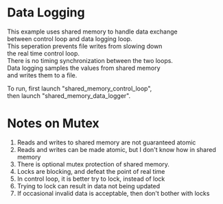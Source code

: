 Data Logging
============

This example uses shared memory to handle data exchange  
between control loop and data logging loop.  
This seperation prevents file writes from slowing down  
the real time control loop.  
There is no timing synchronization between the two loops.  
Data logging samples the values from shared memory  
and writes them to a file.  

To run, first launch "shared_memory_control_loop",  
then launch "shared_memory_data_logger".  

Notes on Mutex
==============

1. Reads and writes to shared memory are not guaranteed atomic
2. Reads and writes can be made atomic, but I don't know how in shared memory
3. There is optional mutex protection of shared memory.
4. Locks are blocking, and defeat the point of real time
5. In control loop, it is better try to lock, instead of lock
6. Trying to lock can result in data not being updated
7. If occasional invalid data is acceptable, then don't bother with locks
